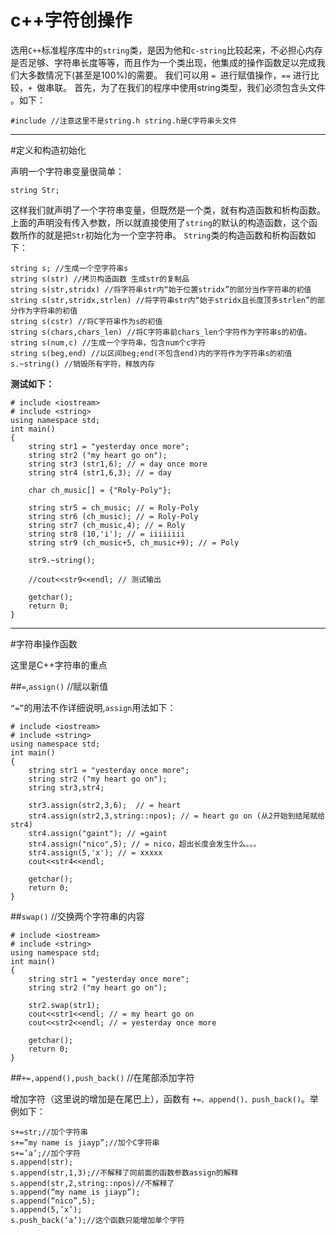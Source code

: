 c++字符创操作
==========
选用`C++`标准程序库中的`string`类，是因为他和`c-string`比较起来，不必担心内存是否足够、字符串长度等等，而且作为一个类出现，他集成的操作函数足以完成我们大多数情况下(甚至是100%)的需要。
我们可以用 `= `进行赋值操作，`==` 进行比较，`+ `做串联。
首先，为了在我们的程序中使用string类型，我们必须包含头文件 。如下：
```shell
#include //注意这里不是string.h string.h是C字符串头文件
```

---

#定义和构造初始化

声明一个字符串变量很简单：
```shell
string Str;
```
这样我们就声明了一个字符串变量，但既然是一个类，就有构造函数和析构函数。上面的声明没有传入参数，所以就直接使用了`string`的默认的构造函数，这个函数所作的就是把`Str`初始化为一个空字符串。
`String`类的构造函数和析构函数如下：
```shell
string s; //生成一个空字符串s
string s(str) //拷贝构造函数 生成str的复制品
string s(str,stridx) //将字符串str内“始于位置stridx”的部分当作字符串的初值
string s(str,stridx,strlen) //将字符串str内“始于stridx且长度顶多strlen”的部分作为字符串的初值
string s(cstr) //将C字符串作为s的初值
string s(chars,chars_len) //将C字符串前chars_len个字符作为字符串s的初值。
string s(num,c) //生成一个字符串，包含num个c字符
string s(beg,end) //以区间beg;end(不包含end)内的字符作为字符串s的初值
s.~string() //销毁所有字符，释放内存
```
**测试如下：**
```shell
# include <iostream>
# include <string>
using namespace std;
int main()
{
    string str1 = "yesterday once more";
    string str2 ("my heart go on");
    string str3 (str1,6); // = day once more
    string str4 (str1,6,3); // = day

    char ch_music[] = {"Roly-Poly"};

    string str5 = ch_music; // = Roly-Poly 
    string str6 (ch_music); // = Roly-Poly
    string str7 (ch_music,4); // = Roly
    string str8 (10,'i'); // = iiiiiiii
    string str9 (ch_music+5, ch_music+9); // = Poly

    str9.~string();

    //cout<<str9<<endl; // 测试输出

    getchar();
    return 0;
}
```

---

#字符串操作函数

这里是C++字符串的重点

##`=`,`assign()` //赋以新值

`“=”`的用法不作详细说明,`assign`用法如下：
```shell
# include <iostream>
# include <string>
using namespace std;
int main()
{
    string str1 = "yesterday once more";
    string str2 ("my heart go on");
    string str3,str4;

    str3.assign(str2,3,6);  // = heart
    str4.assign(str2,3,string::npos); // = heart go on (从2开始到结尾赋给str4)
    str4.assign("gaint"); // =gaint
    str4.assign("nico",5); // = nico，超出长度会发生什么。。。
    str4.assign(5,'x'); // = xxxxx
    cout<<str4<<endl;

    getchar();
    return 0;
}
```

##`swap()` //交换两个字符串的内容

```shell
# include <iostream>
# include <string>
using namespace std;
int main()
{
    string str1 = "yesterday once more";
    string str2 ("my heart go on");

    str2.swap(str1);
    cout<<str1<<endl; // = my heart go on
    cout<<str2<<endl; // = yesterday once more

    getchar();
    return 0;
}
```

##`+=,append(),push_back()` //在尾部添加字符

增加字符（这里说的增加是在尾巴上），函数有 `+=、append()、push_back()`。举例如下：
```shell
s+=str;//加个字符串
s+=”my name is jiayp”;//加个C字符串
s+=’a’;//加个字符
s.append(str);
s.append(str,1,3);//不解释了同前面的函数参数assign的解释
s.append(str,2,string::npos)//不解释了
s.append(“my name is jiayp”);
s.append(“nico”,5);
s.append(5,’x’);
s.push_back(‘a’);//这个函数只能增加单个字符
```
